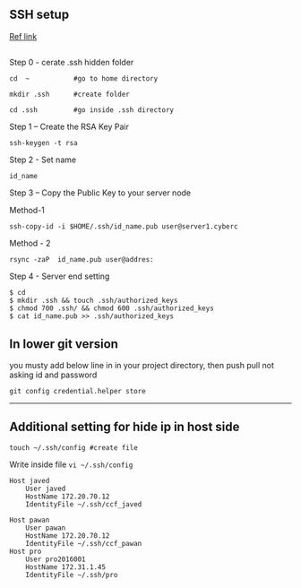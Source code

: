 ## SSH setup

[Ref link](https://www.e2enetworks.com/help/knowledge-base/set-up-ssh-keys/)

## 
Step 0 - cerate .ssh hidden folder

```
cd  ~           #go to home directory

mkdir .ssh      #create folder

cd .ssh         #go inside .ssh directory

```

Step 1 – Create the RSA Key Pair

` ssh-keygen -t rsa `

Step 2 - Set name  

`id_name `

Step 3 – Copy the Public Key to your server node

Method-1

`ssh-copy-id -i $HOME/.ssh/id_name.pub user@server1.cyberc `

Method - 2

`
rsync -zaP  id_name.pub user@addres:
`

Step 4 - Server end setting

```
$ cd
$ mkdir .ssh && touch .ssh/authorized_keys
$ chmod 700 .ssh/ && chmod 600 .ssh/authorized_keys
$ cat id_name.pub >> .ssh/authorized_keys
```
## In lower git version
you musty add below line in in your project directory, then push pull not asking id  and password

`git config credential.helper store `

---
## Additional setting for hide ip in host side

```
touch ~/.ssh/config #create file
```
Write inside file
`vi ~/.ssh/config `


```
Host javed
	User javed
	HostName 172.20.70.12
	IdentityFile ~/.ssh/ccf_javed

Host pawan
    User pawan
    HostName 172.20.70.12
    IdentityFile ~/.ssh/ccf_pawan
Host pro
    User pro2016001
    HostName 172.31.1.45
    IdentityFile ~/.ssh/pro
```
